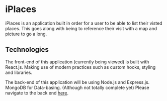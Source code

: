 # iPlaces

iPlaces is an application built in order for a user to be able to list their visted places. 
This goes along with being to reference their visit with a map and picture to go a long. 

## Technologies
The front-end of this application (currently being viewed) is built with React.js. Making use of modern practices such as custom hooks, styling and libraries.

The back-end of this application will be using Node.js and Express.js. MongoDB for Data-basing. (Although not totally complete yet)
Please navigate to the back end [here](https://github.com/ChaimSh/i-places-backend).
